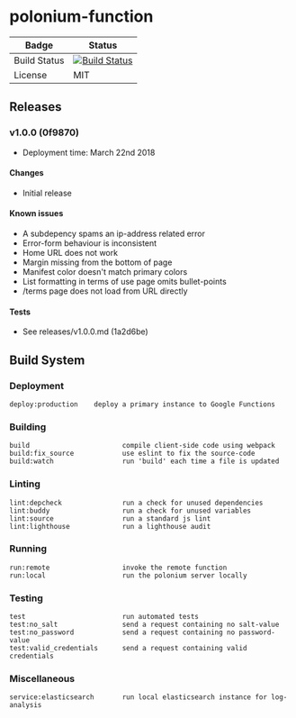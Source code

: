 # polonium-function

Badge | Status
----- | ------
Build Status | [![Build Status](https://travis-ci.org/rgrannell1/polonium-function.svg?branch=master)](https://travis-ci.org/rgrannell1/polonium-function)
License | MIT

## Releases

### v1.0.0 (0f9870)
- Deployment time: March 22nd 2018
#### Changes

- Initial release

#### Known issues

- A subdepency spams an ip-address related error
- Error-form behaviour is inconsistent
- Home URL does not work
- Margin missing from the bottom of page
- Manifest color doesn't match primary colors
- List formatting in terms of use page omits bullet-points
- /terms page does not load from URL directly

#### Tests

- See releases/v1.0.0.md (1a2d6be)

## Build System

### Deployment
```
deploy:production    deploy a primary instance to Google Functions
```

### Building
```
build                       compile client-side code using webpack
build:fix_source            use eslint to fix the source-code
build:watch                 run 'build' each time a file is updated
```

### Linting

```
lint:depcheck               run a check for unused dependencies
lint:buddy                  run a check for unused variables
lint:source                 run a standard js lint
lint:lighthouse             run a lighthouse audit
```

### Running

```
run:remote                  invoke the remote function
run:local                   run the polonium server locally
```

### Testing

```
test                        run automated tests
test:no_salt                send a request containing no salt-value
test:no_password            send a request containing no password-value
test:valid_credentials      send a request containing valid credentials
```
### Miscellaneous

```
service:elasticsearch       run local elasticsearch instance for log-analysis
```
